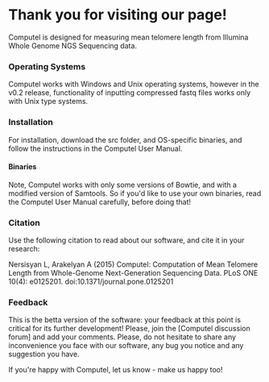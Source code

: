 # Thank you for visiting our page! 

Computel is designed for measuring mean telomere length from Illumina Whole Genome NGS Sequencing data.

### Operating Systems
Computel works with Windows and Unix operating systems, however in the v0.2 release, functionality of inputting compressed fastq files works only with Unix type systems. 

### Installation
For installation, download the src folder, and OS-specific binaries, and follow the instructions in the Computel User Manual. 

#### Binaries
Note, Computel works with only some versions of Bowtie, and with a modified version of Samtools. So if you'd like to use your own binaries, read the Computel User Manual carefully, before doing that! 

### Citation
Use the following citation to read about our software, and cite it in your research:

Nersisyan L, Arakelyan A (2015) Computel: Computation of Mean Telomere Length from Whole-Genome Next-Generation Sequencing Data. PLoS ONE 10(4): e0125201. doi:10.1371/journal.pone.0125201


### Feedback 
This is the betta version of the software: your feedback at this point is critical for its further development! 
Please, join the [Computel discussion forum] and add your comments. Please, do not hesitate to share any inconvenience you face with our software, any bug you notice and any suggestion you have. 

If you're happy with Computel, let us know - make us happy too! 
